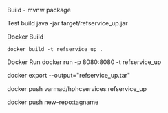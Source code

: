 Build - 
    mvnw package 

Test build
    java -jar target/refservice_up.jar

Docker Build

    docker build -t refservice_up .

Docker Run
    docker run -p 8080:8080 -t refservice_up

docker export --output="refservice_up.tar"

docker push varmad/hphcservices:refservice_up

docker push new-repo:tagname



